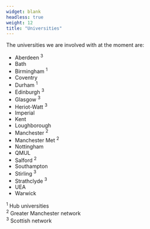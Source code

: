 ```yaml
---
widget: blank
headless: true
weight: 12
title: "Universities"
---
```


The universities we are involved with at the moment are:

* Aberdeen <sup>3</sup>
* Bath
* Birmingham <sup>1</sup>
* Coventry
* Durham <sup>1</sup>
* Edinburgh <sup>3</sup>
* Glasgow <sup>3</sup>
* Heriot-Watt <sup>3</sup>
* Imperial
* Kent
* Loughborough
* Manchester <sup>2</sup>
* Manchester Met <sup>2</sup>
* Nottingham
* QMUL
* Salford <sup>2</sup>
* Southampton
* Stirling <sup>3</sup>
* Strathclyde <sup>3</sup>
* UEA
* Warwick

<sup>1</sup> Hub universities<br />
<sup>2</sup> Greater Manchester network<br />
<sup>3</sup> Scottish network

